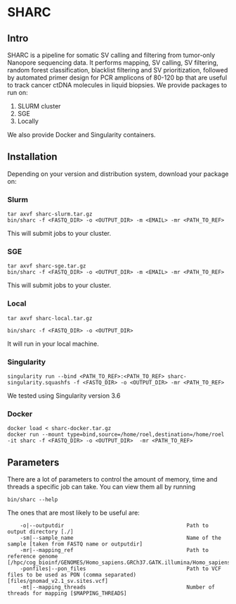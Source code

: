 # SHARC

## Intro 
SHARC is a pipeline for somatic SV calling and filtering from tumor-only Nanopore sequencing data. It performs mapping, SV calling, SV filtering, random forest classification, blacklist filtering and SV prioritization, followed by automated primer design for PCR amplicons of 80-120 bp that are useful to track cancer ctDNA molecules in liquid biopsies. 
We provide packages to run on:

1. SLURM cluster
2. SGE
3. Locally

We also provide Docker and Singularity containers.

## Installation 

Depending on your version and distribution system, download your package on:

### Slurm
```
tar axvf sharc-slurm.tar.gz
bin/sharc -f <FASTQ_DIR> -o <OUTPUT_DIR> -m <EMAIL> -mr <PATH_TO_REF>
```
This will submit jobs to your cluster. 

### SGE
```
tar axvf sharc-sge.tar.gz
bin/sharc -f <FASTQ_DIR> -o <OUTPUT_DIR> -m <EMAIL> -mr <PATH_TO_REF>
```
This will submit jobs to your cluster. 


### Local
```
tar axvf sharc-local.tar.gz

bin/sharc -f <FASTQ_DIR> -o <OUTPUT_DIR>
```
It will run in your local machine. 

### Singularity
```
singularity run --bind <PATH_TO_REF>:<PATH_TO_REF> sharc-singularity.squashfs -f <FASTQ_DIR> -o <OUTPUT_DIR> -mr <PATH_TO_REF>
```
We tested using Singularity version 3.6

### Docker
```
docker load < sharc-docker.tar.gz
docker run --mount type=bind,source=/home/roel,destination=/home/roel -it sharc -f <FASTQ_DIR> -o <OUTPUT_DIR>  -mr <PATH_TO_REF>
```

## Parameters
There are a lot of parameters to control the amount of memory, time and threads a specific job can take. You can view them all by running
```
bin/sharc --help
```
The ones that are most likely to be useful are:
```
    -o|--outputdir                                       Path to output directory [./]
    -sm|--sample_name                                    Name of the sample [taken from FASTQ name or outputdir]
    -mr|--mapping_ref                                    Path to reference genome [/hpc/cog_bioinf/GENOMES/Homo_sapiens.GRCh37.GATK.illumina/Homo_sapiens.GRCh37.GATK.illumina.fasta]
    -ponfiles|--pon_files                                Path to VCF files to be used as PON (comma separated) [files/gnomad_v2.1_sv.sites.vcf]
    -mt|--mapping_threads                                Number of threads for mapping [$MAPPING_THREADS]
```

